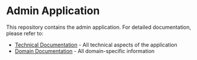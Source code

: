 # Admin Application

This repository contains the admin application. For detailed documentation, please refer to:

- [Technical Documentation](./TECHNICAL_DOCUMENTATION.md) - All technical aspects of the application
- [Domain Documentation](./DOMAIN_DOCUMENTATION.md) - All domain-specific information